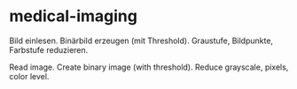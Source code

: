 # medical-imaging
Bild einlesen.
Binärbild erzeugen (mit Threshold).
Graustufe, Bildpunkte, Farbstufe reduzieren. 


Read image.
Create binary image (with threshold).
Reduce grayscale, pixels, color level. 
